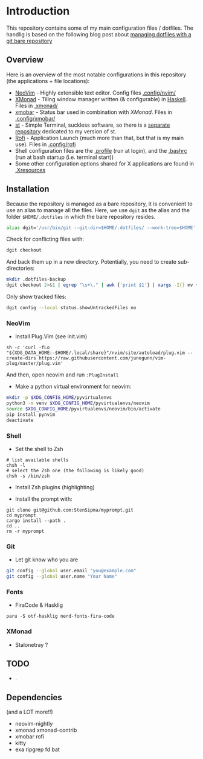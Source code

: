 # Introduction
This repository contains some of my main configuration files / dotfiles. The
handlig is based on the following blog post about [managing dotfiles with a git bare repository](https://www.atlassian.com/git/tutorials/dotfiles)


## Overview
Here is an overview of the most notable configurations in this repository (the applications + file locations):
- [NeoVim](https://neovim.io/) - Highly extensible text editor. Config files [.config/nvim/](./.config/nvim)
- [XMonad](https://xmonad.org/) - Tiling window manager written (& configurable) in [Haskell](https://www.haskell.org/). Files in [.xmonad/](./.xmonad)
- [xmobar](https://xmobar.org/) - Status bar used in combination with *XMonad*. Files in [.config/xmobar/](./.config/xmobar)
- [st](https://st.suckless.org/) - Simple Terminal, suckless software, so there is a [separate repository](https://github.com/StenSipma/st) dedicated to my version of st.
- [Rofi](https://github.com/davatorium/rofi) - Application Launch (much more than that, but that is my main use). Files in [.config/rofi](./.config/rofi)
- Shell configuration files are the [.profile](./.profile) (run at login), and the [.bashrc](./.bashrc) (run at bash startup (i.e. terminal start))
- Some other configuration options shared for X applications are found in [.Xresources](./.Xresources)

## Installation
Because the repository is managed as a bare repository, it is convenient to use
an alias to manage all the files. Here, we use `dgit` as the alias and the folder `$HOME/.dotfiles` in which the bare repository resides.
````bash
alias dgit='/usr/bin/git --git-dir=$HOME/.dotfiles/ --work-tree=$HOME'
````

Check for conflicting files with:
````bash
dgit checkout
````

And back them up in a new directory. Potentially, you need to create sub-directories:
````bash
mkdir .dotfiles-backup
dgit checkout 2>&1 | egrep "\s+\." | awk {'print $1'} | xargs -I{} mv {} .dotfiles-backup/{}
````

Only show tracked files:
````bash
dgit config --local status.showUntrackedFiles no
````

### NeoVim
- Install Plug.Vim (see init.vim)
````
sh -c 'curl -fLo "${XDG_DATA_HOME:-$HOME/.local/share}"/nvim/site/autoload/plug.vim --create-dirs https://raw.githubusercontent.com/junegunn/vim-plug/master/plug.vim'
````
And then, open neovim and run `:PlugInstall`

- Make a python virtual environment for neovim:
````bash
mkdir -p $XDG_CONFIG_HOME/pyvirtualenvs
python3 -m venv $XDG_CONFIG_HOME/pyvirtualenvs/neovim
source $XDG_CONFIG_HOME/pyvirtualenvs/neovim/bin/activate
pip install pynvim
deactivate
````

### Shell
- Set the shell to Zsh
````
# list available shells
chsh -l
# select the Zsh one (the following is likely good)
chsh -s /bin/zsh
````

- Install Zsh plugins (highlighting)

- Install the prompt with:
````
git clone git@github.com:StenSipma/myprompt.git
cd myprompt
cargo install --path .
cd ..
rm -r myprompt
````

### Git
- Let git know who you are
````bash
git config --global user.email "you@example.com"
git config --global user.name "Your Name"
````

### Fonts
- FiraCode & Hasklig
````
paru -S otf-hasklig nerd-fonts-fira-code
````

### XMonad
- Stalonetray ?



## TODO
- .

## Dependencies
(and a LOT more!!)
- neovim-nightly
- xmonad xmonad-contrib
- xmobar rofi
- kitty
- exa ripgrep fd bat
